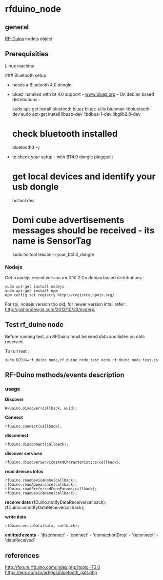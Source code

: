 # rfduino_node

## general

[RF-Duino](http://www.rfduino.com/) nodejs object


## Prerequisities
Linux machine

### Bluetooth setup
   - needs a Bluetooth 4.0 dongle
   - bluez installed with bt 4.0 support - www.bluez.org - On debian based distributions :
   
        sudo apt-get install bluetooth bluez bluez-utils blueman libbluetooth-dev
	    sudo apt-get install libusb-dev libdbus-1-dev libglib2.0-dev
	    
	    # check bluetooth installed
        bluetoothd -v
        
   - to check your setup - with BT4.0 dongle plugged :

        # get local devices and identify your usb dongle
        hcitool dev 
        # Domi cube advertisements messages should be received - its name is SensorTag
        sudo hcitool lescan -i your_bt4.0_dongle 

### Nodejs
Get a nodejs recent version >= 0.10.2 On debian based distributions : 

    sudo apt-get install nodejs
    sudo apt-get install npm
    npm config set registry http://registry.npmjs.org/

For rpi, nodejs version too old, for newer version intall refer : http://joshondesign.com/2013/10/23/noderpi

## Test rf_duino node

Before running test, an RFDuino must be send data and listen on data received. 

To run test :

    sudo DEBUG=rf_duino_node,rf_duino_node_test node rf_duino_node_test.js
    
## RF-Duino  methods/events description

### usage

__Discover__

    RFDuino.Discover(callback, uuid);

__Connect__

    rfDuino.connect(callback);
    
__disconnect__

    rfDuino.disconnect(callback);

__discover services__

    rfDuino.discoverServicesAndCharacteristics(callback);

__read devices infos__

    rfDuino.readDeviceName(callback);
    rfDuino.readAppearance(callback);
    rfDuino.readPreferredConnParams(callback);
    rfDuino.readDeviceName(callback);

__receive data__
	rfDuino.notifyDataReceive(callback);
	rfDuino.unnotifyDataReceive(callback);

__write data__

    rfDuino.writeData(data, callback);

__emitted events__
	- 'disconnect'
	- 'connect'
    - 'connectionDrop'
    - 'reconnect'
    - 'dataReceived'

## references 

 http://forum.rfduino.com/index.php?topic=73.0
 https://epx.com.br/artigos/bluetooth_gatt.php